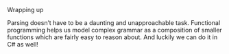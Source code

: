Wrapping up

Parsing doesn’t have to be a daunting and unapproachable task. 
Functional programming helps us model complex grammar as a composition of smaller functions which are fairly easy to reason about. 
And luckily we can do it in C# as well!
